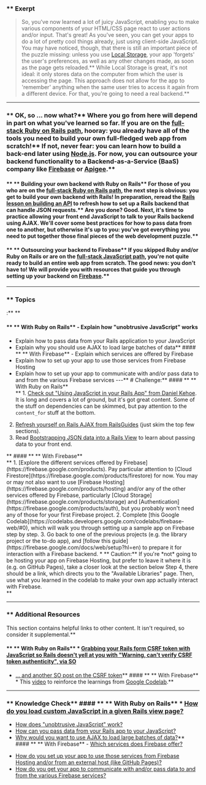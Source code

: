 ### ** Exerpt
>So, you've now learned a lot of juicy JavaScript, enabling you to make various components of your HTML/CSS page react to user actions and/or input. That's great! As you've seen, you can get your apps to do a lot of pretty cool things already, just using client-side JavaScript. You may have noticed, though, that there is still an important piece of the puzzle missing: unless you use [Local Storage](http://coding.smashingmagazine.com/2010/10/11/local-storage-and-how-to-use-it/), your app 'forgets' the user's preferences, as well as any other changes made, as soon as the page gets reloaded.** While Local Storage is great, it's not ideal: it only stores data on the computer from which the user is accessing the page. This approach does not allow for the app to 'remember' anything when the same user tries to access it again from a different device. For that, you're going to need a real backend.** 

---


### ** OK, so ... now what?** Where you go from here will depend in part on what you've learned so far. If you are on the [full-stack Ruby on Rails path](https://www.theodinproject.com/paths/full-stack-ruby-on-rails), hooray: you already have all of the tools you need to build your own full-fledged web app from scratch!** If not, never fear: you can learn how to build a back-end later using [Node.js](https://www.theodinproject.com/courses/nodejs). For now, you can outsource your backend functionality to a Backend-as-a-Service (BaaS) company like [Firebase](https://www.firebase.com/) or [Apigee](http://apigee.com/).** 
#### ** ** Building your own backend with Ruby on Rails** For those of you who are on the [full-stack Ruby on Rails path](https://www.theodinproject.com/paths/full-stack-ruby-on-rails), the next step is obvious: you get to build your own backend with Rails! In preparation, reread the [Rails lesson on building an API](/courses/ruby-on-rails/lessons/apis-and-building-your-own) to refresh how to set up a Rails backend that can handle JSON requests.** Are you done? Good. Next, it's time to practice allowing your front end JavaScript to talk to your Rails backend using AJAX.  We'll cover some best practices for how to pass data from one to another, but otherwise it's up to you: you've got everything you need to put together those final pieces of the web development puzzle.** 
#### ** ** Outsourcing your backend to Firebase** If you skipped Ruby and/or Ruby on Rails or are on the [full-stack JavaScript path](https://www.theodinproject.com/paths/full-stack-javascript), you're not quite ready to build an entire web app from scratch. The good news: you don't have to! We will provide you with resources that guide you through setting up your backend on [Firebase](https://firebase.google.com).** 

---


### ** Topics
 :** ** 
#### ** ** With Ruby on Rails**  - Explain how "unobtrusive JavaScript" works
 - Explain how to pass data from your Rails application to your JavaScript
 - Explain why you should use AJAX to load large batches of data** #### ** ** With Firebase**  - Explain which services are offered by Firebase
 - Explain how to set up your app to use those services from Firebase Hosting
 - Explain how to set up your app to communicate with and/or pass data to and from the various Firebase services
---** # Challenge:** #### ** ** With Ruby on Rails** <div class="lesson-content__panel" markdown="1">** 1. [Check out "Using JavaScript in your Rails App" from Daniel Kehoe](http://railsapps.github.io/rails-javascript-include-external.html). It is long and covers a lot of ground, but it's got great content. Some of the stuff on dependencies can be skimmed, but pay attention to the `content_for` stuff at the bottom.
2. [Refresh yourself on Rails AJAX from RailsGuides](http://edgeguides.rubyonrails.org/working_with_javascript_in_rails.html) (just skim the top few sections).
3. Read [Bootstrapping JSON data into a Rails View](http://jfire.io/blog/2012/04/30/how-to-securely-bootstrap-json-in-a-rails-view) to learn about passing data to your front end.
</div>** #### ** ** With Firebase** <div class="lesson-content__panel" markdown="1">** 1. [Explore the different services offered by Firebase](https://firebase.google.com/products). Pay particular attention to [Cloud Firestore](https://firebase.google.com/products/firestore) for now. You may or may not also want to use [Firebase Hosting](https://firebase.google.com/products/hosting) and/or any of the other services offered by Firebase, particularly [Cloud Storage](https://firebase.google.com/products/storage) and [Authentication](https://firebase.google.com/products/auth), but you probably won't need any of those for your first Firebase project.
2. Complete [this Google Codelab](https://codelabs.developers.google.com/codelabs/firebase-web/#0), which will walk you through setting up a sample app on Firebase step by step.
3. Go back to one of the previous projects (e.g. the library project or the to-do app), and [follow this guide](https://firebase.google.com/docs/web/setup?hl=en) to prepare it for interaction with a Firebase backend. 
    * ** Caution:**  If you're *not* going to be hosting your app on Firebase Hosting, but prefer to leave it where it is (e.g. on GitHub Pages), take a closer look at the section below Step 4, there should be a link, which directs you to the "Available Libraries" page. Then, use what you learned in the codelab to make your own app actually interact with Firebase.
</div>** 

---


### ** Additional Resources
This section contains helpful links to other content. It isn't required, so consider it supplemental.** 
#### ** ** With Ruby on Rails** * [Grabbing your Rails form CSRF token with JavaScript so Rails doesn't yell at you with "Warning, can't verify CSRF token authenticity", via SO](http://stackoverflow.com/questions/7203304/warning-cant-verify-csrf-token-authenticity-rails)
* [... and another SO post on the CSRF token](http://stackoverflow.com/questions/8503447/rails-how-to-add-csrf-protection-to-forms-created-in-javascript)** #### ** ** With Firebase** * This [video](https://www.youtube.com/watch?v=zQyrwxMPm88) to reinforce the learnings from [Google Codelab](https://codelabs.developers.google.com/codelabs/firebase-web/#0).** 

---


### ** Knowledge Check** #### ** ** With Ruby on Rails** * <a class="knowledge-check-link" href="https://railsapps.github.io/rails-javascript-include-external.html#locations" > How do you load custom JavaScript in a given Rails view page? </a>
* <a class="knowledge-check-link" href="https://edgeguides.rubyonrails.org/working_with_javascript_in_rails.html#unobtrusive-javascript" >How does "unobtrusive JavaScript" work?</a>
* <a class="knowledge-check-link" href="https://railsapps.github.io/rails-javascript-include-external.html#parameters" >How can you pass data from your Rails app to your JavaScript?</a>
* <a class="knowledge-check-link" href="https://edgeguides.rubyonrails.org/working_with_javascript_in_rails.html#an-introduction-to-ajax" >Why would you want to use AJAX to load large batches of data?</a>** #### ** ** With Firebase**  - <a class="knowledge-check-link" href="https://firebase.google.com/products-build" >Which services does Firebase offer?</a>
 - <a class="knowledge-check-link" href="https://firebase.google.com/docs/web/setup?hl=en" >How do you set up your app to use those services from Firebase Hosting and/or from an external host (like GitHub Pages)?</a>
 - <a class="knowledge-check-link" href="https://firebase.google.com/codelabs/firebase-web#5" >How do you get your app to communicate with and/or pass data to and from the various Firebase services?</a>
